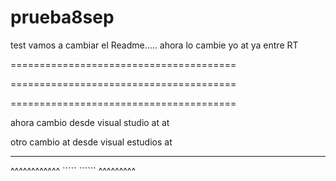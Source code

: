 # prueba8sep
test
vamos a cambiar el Readme.....
ahora lo cambie yo at
ya entre RT

=======================================


=======================================

=======================================

ahora cambio desde visual studio at at

otro cambio at desde visual estudios at
************
^^^^^^^^^^^^
`````     ``````
^^^^^^^^^
`````````````